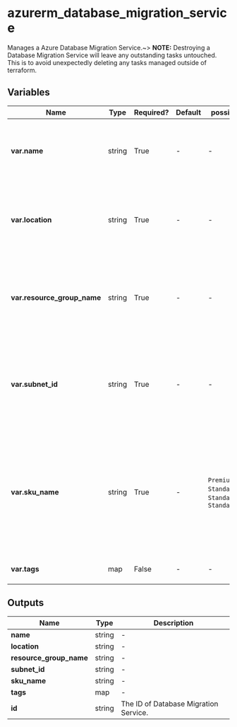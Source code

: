 # azurerm_database_migration_service

Manages a Azure Database Migration Service.~> **NOTE:** Destroying a Database Migration Service will leave any outstanding tasks untouched. This is to avoid unexpectedly deleting any tasks managed outside of terraform.

## Variables

| Name | Type | Required? | Default  | possible values | Description |
| ---- | ---- | --------- | -------- | ----------- | ----------- |
| **var.name** | string | True | -  |  -  | Specify the name of the database migration service. Changing this forces a new resource to be created. | 
| **var.location** | string | True | -  |  -  | Specifies the supported Azure location where the resource exists. Changing this forces a new resource to be created. | 
| **var.resource_group_name** | string | True | -  |  -  | Name of the resource group in which to create the database migration service. Changing this forces a new resource to be created. | 
| **var.subnet_id** | string | True | -  |  -  | The ID of the virtual subnet resource to which the database migration service should be joined. Changing this forces a new resource to be created. | 
| **var.sku_name** | string | True | -  |  `Premium_4vCores`, `Standard_1vCores`, `Standard_2vCores`, `Standard_4vCores`  | The SKU name of the database migration service. Possible values are `Premium_4vCores`, `Standard_1vCores`, `Standard_2vCores` and `Standard_4vCores`. Changing this forces a new resource to be created. | 
| **var.tags** | map | False | -  |  -  | A mapping of tags to assigned to the resource. | 



## Outputs

| Name | Type | Description |
| ---- | ---- | --------- | 
| **name** | string  | - | 
| **location** | string  | - | 
| **resource_group_name** | string  | - | 
| **subnet_id** | string  | - | 
| **sku_name** | string  | - | 
| **tags** | map  | - | 
| **id** | string  | The ID of Database Migration Service. | 